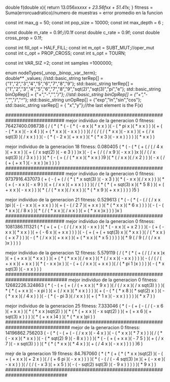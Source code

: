 double f(double x){ return 13.056*x*x*x*x*x + 23.56f*x*x + 51.41*x; }
fitness = Suma(errorcuadratico)/numero de muestras = error promedio en la funcion

const int max_g = 50;
const int pop_size = 10000;
const int max_depth = 6 ;

const double m_rate = 0.9f;//0.1f
const double c_rate = 0.9f;
const double cross_prop = 0.1f;
    
const int fill_opt = HALF_FILL;
const int m_opt = SUBT_MUT;//oper_mut       
const int c_opt = PROP_CROSS;
const int s_opt = TOURN;

const int VAR_SIZ =2;
const int samples =1000000;

enum nodeTypes{_unop,_binop,_var,_term};                                                    
double** _values;
//std::basic_string<char> terRep[] = {"1","2","3","4","5","6","7","8","9"};
std::basic_string<char> terRep[] = {"1","2","3","4","5","6","7","8","9","sqt(2)","sqt(3)","pi","e"};
std::basic_string<char> binOpRep[] = {"+","-","*","/"};
//std::basic_string<char> binOpRep[] = {"+","-","*","/","^"};
std::basic_string<char> unOpRep[]  = {"exp","ln","sin","cos"};
std::basic_string<char> varRep[] = { "x","y"};//the last element is the F(x)    

#############################################################################
mejor individuo de la generacion 0
fitness: 76427400.098738
( / ( * ( * ( - ( * ( - e x )( * x x ) )( - ( * pi x )( * x x ) ) )( + ( - ( * x x )( - x 4 ) )( + ( * x x )( - x x ) ) ) )( / ( / ( / ( * x x )( - x x ) )( + ( / x sqt(3) )( / x x ) ) )( - ( * ( - 2 x )( + x x ) )( * ( * x 3 )( - x x ) ) ) ) )( * x x ) )

mejor individuo de la generacion 18
fitness: 0.080405
( * ( - ( * ( + ( / ( / 4 x )( + x x ) )( + ( / x sqt(2) )( - e 3 ) ) )x )( - ( + ( / ( / x 9 )( - x x ) )x )( / ( / x sqt(3) )( / 3 x ) ) ) )( * ( - ( + ( / ( * x x )( * x x ) )9 )( * ( / x x )( / x 2 ) ) )( - x ( / ( + ( + x 1 )( - x x ) )x ) ) ) )
#############################################################################
mejor individuo de la generacion 0
fitness: 9737916.437073
( + ( - ( + ( / ( * ( * x sqt(3) )( - x 3 ) )( * ( - x x )( / x x ) ) )( * ( + ( - x x )( - x 9 ) )( + ( / x x )( + x x ) ) ) )( / ( * ( * ( + sqt(3) x )( * 5 8 ) )( + ( + x x )( - x x ) ) )( * ( / ( * x x )( / x x ) )( * ( * x 9 )( + x x ) ) ) ) )5 )

mejor individuo de la generacion 21
fitness: 0.529613
( * ( - ( * ( - ( / ( / x x )pi )( - ( - x x )( + x x ) ) )( + ( - ( / 2 7 )( + x x ) )( * ( * x x )( * 6 x ) ) ) )( - ( - ( * x x )( / 8 x ) )( * ( / ( * x x )( / x x ) )( + ( * x x )x ) ) ) )x )
#############################################################################
mejor individuo de la generacion 0
fitness: 1081386.111321
( * ( + ( + ( - ( / ( / x x )( - x x ) )( * ( - x x )( + x 2 ) ) )( - ( + ( - x x )( * x x ) )( + ( - 6 x )( + x x ) ) ) )( - ( + ( + ( + sqt(3) x )( * x x ) )( / ( * x x )( + x 7 ) ) )( - ( * ( / x x )( + x x ) )( + ( * x x )( * x 5 ) ) ) ) )( * 9 ( / 9 ( / ( / x x )x ) ) ) )

mejor individuo de la generacion 12
fitness: 5.579119
( / ( * ( * ( + ( / ( / x x )x )( + ( + x x )( * x x ) ) )( + ( * ( * x x )( / e x ) )( * ( / x x )( - x x ) ) ) )( - ( / ( / ( + x x )( + x x ) )( * ( - x x )x ) )( - ( + ( / x x )( + x x ) )( / ( * pi 1 )x ) ) ) )( - ( * x sqt(3) )( - x x ) ) )
##############################################################################
mejor individuo de la generacion 0
fitness: 12682226.324863
( * ( - ( + ( + ( / ( + x x )( * 9 x ) )( / ( / x x )( / x sqt(3) ) ) )( * ( * ( + x x )( - x pi ) )( + ( / x x )( * x x ) ) ) )( + ( - ( * ( * x 8 )( * sqt(2) x ) )( - ( * x x )( / 4 x ) ) )( - ( * ( - pi 3 )( / x x ) )( + ( * 1 x )( - x x ) ) ) ) )( * x 7 ) )

mejor individuo de la generacion 25
fitness: 7.333046
( * ( - ( + ( - ( / ( - x 6 )( + x x ) )( * ( * x x )sqt(2) ) )( * ( * ( + x x )( - x sqt(2) ) )( + ( + x 6 )( + sqt(3) x ) ) ) )( * ( + x x )4 ) )( * ( * x x )pi ) )
###############################################################################
mejor de la generacion 0
fitness: 14196862.756203
( - ( * ( - ( + ( - ( / x x )( - 4 x ) )( - ( * x x )( * 7 x ) ) )( / ( * ( - x x )( * x x ) )( - ( * sqt(2) 9 )( - 8 x ) ) ) )( * ( - ( + ( + x x )( - 7 5 ) )( + ( / x 7 )( - x sqt(3) ) ) )( * ( * ( * x x )( * 4 x ) )( + ( / 4 x )( - x x ) ) ) ) )6 )

mejr de la generacion 19
fitness: 84.767060
( * ( * ( + ( * ( * x x )sqt(2) )( - ( + ( + x x )( + 2 x ) )( / ( + 6 pi )( - x x ) ) ) )( * ( - ( / ( - 4 sqt(3) )x )( + ( - x e )( - x x ) ) )( / ( / ( - x 3 )( + x 5 ) )( - ( - sqt(2) sqt(3) )( - 9 x ) ) ) ) )( * 9 x ) )
##############################################################################
